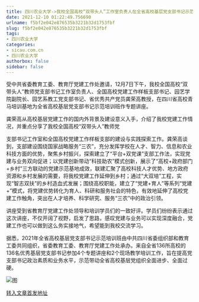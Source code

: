 ```yaml
---
title: 四川农业大学->我校全国高校“双带头人”工作室负责人在全省高校基层党支部书记示范培训班作讲座 | sicau.com.cn
date: 2021-12-10 01:22:49.756690
urlname: f5bf2e042e876535b3221b32d1753fbf
slug: f5bf2e042e876535b3221b32d1753fbf
tags: 
- 四川农业大学
categories:
- sicau.com.cn
- 四川农业大学
authorbox: false
sidebar: false
---
```

受中共省委教育工委、教育厅党建工作处邀请，12月7日下午，我校全国高校“双带头人”教师党支部书记工作室负责人、全国高校党建工作样板支部书记、园艺学院副院长、园艺系教工党支部书记、省优秀共产党员龚荣高教授，在四川省高校青马培训基地为全省高校基层党支部书记示范培训班作专题讲座。  

龚荣高从高校基层党建工作的国内外背景及建设意义入手，介绍了我校党建工作情况，并重点分享了我校全国高校“双带头人”教师党
<!--more-->
支部书记工作室和全国高校党建工作样板支部的建设与实践探索工作。龚荣高谈到，支部建设围绕国家战略服务“三农”，充分发挥学校在人才、智力、信息和农业科技方面的优势，聚焦乡村振兴，探索建立了“平台+双党课”支部工作法，实现党建与业务双向促进；以党建创新带动“科技助农”模式创新，展示了“高校+政府部门+乡村”三方联动的党建示范基地成效，联建汇聚了高校科技人才优势、地方政府资源和乡村发展的需要，将我校党建工作延伸到乡村；通过“大双培”工程，实现“智志双扶”的乡村造血式发展；围绕高校职能，建立了“党建+育人”等系列“党建+”模式，将党建优势转化为育人、科研和服务社会的特色，有效地延伸了高校党建工作触角，突出在人才培养、科学研究、服务“三农”中的政治引领。  

讲座受到省教育厅党建工作处领导和培训学员们的一致好评。学员们纷纷表示通过这次讲座，不仅开阔了视野，启发了思路，感叹党建与业务可以实现深度融合，党建工作也可以做到这么务实接地气，希望能到我校交流学习。  

据悉，2021年全省高校基层党支部书记示范培训班由中共四川省委组织部和教育工委共同组织，省委教育工委、教育厅党建工作处承办。来自全省136所高校的136名优秀基层党支部书记参加4个专题讲座和2个现场教学培训工作，旨在提高党支部书记政治素质和业务水平，示范带动全省高校基层党组织全面进步、全面过硬。

![图](https://news.sicau.edu.cn/__local/7/22/4B/5B11CF80B61F3A9099A3928EE9B_04949F8B_17C737.png)

[转入文章首发地址](https://news.sicau.edu.cn/info/1078/65948.htm)